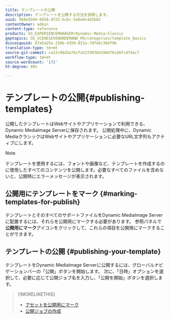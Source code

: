 ```yaml
---
title: テンプレートの公開
description: テンプレートを公開する方法を説明します。
uuid: 9b8e5b94-6958-4725-bcbc-5e6a9c4d1b02
contentOwner: admin
content-type: reference
products: SG_EXPERIENCEMANAGER/Dynamic-Media-Classic
geptopics: SG_SCENESEVENONDEMAND_PK/categories/template_basics
discoiquuid: 87a5a25e-210b-4359-821a-7dfe8c304f9b
translation-type: tm+mt
source-git-commit: ca12c96d3a76cfa52fd930d190476cb6fc4f4ac7
workflow-type: tm+mt
source-wordcount: '172'
ht-degree: 40%

---
```



# テンプレートの公開{#publishing-templates}

公開したテンプレートはWebサイトやアプリケーションで利用できる、Dynamic MediaImage Serverに保存されます。 公開処理中に、Dynamic MediaクラシックはWebサイトやアプリケーションに必要なURL文字列もアクティブにします。

>[!NOTE]
>
>テンプレートを使用するには、フォントや画像など、テンプレートを作成するのに使用したすべてのコンテンツを公開します。必要なすべてのファイルを含めないと、公開時にエラーメッセージが表示されます。

## 公開用にテンプレートをマーク  {#marking-templates-for-publish}

テンプレートとそのすべてのサポートファイルをDynamic MediaImage Serverに配置するには、それらを公開用にマークする必要があります。 参照パネルで&#x200B;**公開用にマーク**&#x200B;アイコンをクリックして、これらの項目を公開用にマークすることができます。

## テンプレートの公開 {#publishing-your-template}

テンプレートをDynamic MediaImage Serverに公開するには、グローバルナビゲーションバーの「公開」ボタンを開始します。 次に、「日時」オプションを選択して、必要に応じて公開ジョブ名を入力し、「公開を開始」ボタンを選択します。

>[!MORELIKETHIS]
>
>* [アセットを公開用にマーク](publishing-files.md#publish_after_uploading)
>* [公開ジョブの作成](publishing-files.md#creating_a_publish_job)

